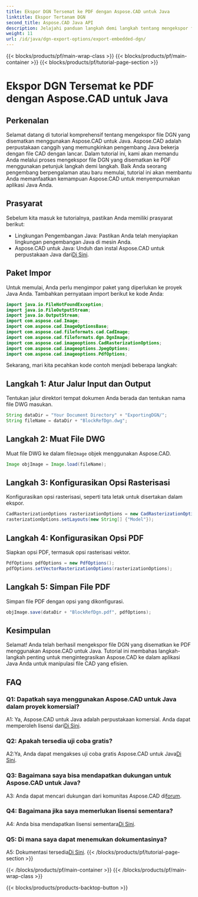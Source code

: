 ```yaml
---
title: Ekspor DGN Tersemat ke PDF dengan Aspose.CAD untuk Java
linktitle: Ekspor Tertanam DGN
second_title: Aspose.CAD Java API
description: Jelajahi panduan langkah demi langkah tentang mengekspor file DGN yang disematkan ke PDF menggunakan Aspose.CAD untuk Java. Sempurnakan aplikasi Java Anda dengan manipulasi file CAD yang lancar.
weight: 11
url: /id/java/dgn-export-options/export-embedded-dgn/
---
```


{{< blocks/products/pf/main-wrap-class >}}
{{< blocks/products/pf/main-container >}}
{{< blocks/products/pf/tutorial-page-section >}}

# Ekspor DGN Tersemat ke PDF dengan Aspose.CAD untuk Java

## Perkenalan

Selamat datang di tutorial komprehensif tentang mengekspor file DGN yang disematkan menggunakan Aspose.CAD untuk Java. Aspose.CAD adalah perpustakaan canggih yang memungkinkan pengembang Java bekerja dengan file CAD dengan lancar. Dalam tutorial ini, kami akan memandu Anda melalui proses mengekspor file DGN yang disematkan ke PDF menggunakan petunjuk langkah demi langkah. Baik Anda seorang pengembang berpengalaman atau baru memulai, tutorial ini akan membantu Anda memanfaatkan kemampuan Aspose.CAD untuk menyempurnakan aplikasi Java Anda.

## Prasyarat

Sebelum kita masuk ke tutorialnya, pastikan Anda memiliki prasyarat berikut:
- Lingkungan Pengembangan Java: Pastikan Anda telah menyiapkan lingkungan pengembangan Java di mesin Anda.
-  Aspose.CAD untuk Java: Unduh dan instal Aspose.CAD untuk perpustakaan Java dari[Di Sini](https://releases.aspose.com/cad/java/).

## Paket Impor

Untuk memulai, Anda perlu mengimpor paket yang diperlukan ke proyek Java Anda. Tambahkan pernyataan import berikut ke kode Anda:

```java
import java.io.FileNotFoundException;
import java.io.FileOutputStream;
import java.io.OutputStream;
import com.aspose.cad.Image;
import com.aspose.cad.ImageOptionsBase;
import com.aspose.cad.fileformats.cad.CadImage;
import com.aspose.cad.fileformats.dgn.DgnImage;
import com.aspose.cad.imageoptions.CadRasterizationOptions;
import com.aspose.cad.imageoptions.JpegOptions;
import com.aspose.cad.imageoptions.PdfOptions;
```

Sekarang, mari kita pecahkan kode contoh menjadi beberapa langkah:

## Langkah 1: Atur Jalur Input dan Output

Tentukan jalur direktori tempat dokumen Anda berada dan tentukan nama file DWG masukan.

```java
String dataDir = "Your Document Directory" + "ExportingDGN/";
String fileName = dataDir + "BlockRefDgn.dwg";
```

## Langkah 2: Muat File DWG

 Muat file DWG ke dalam file`Image` objek menggunakan Aspose.CAD.

```java
Image objImage = Image.load(fileName);
```

## Langkah 3: Konfigurasikan Opsi Rasterisasi

Konfigurasikan opsi rasterisasi, seperti tata letak untuk disertakan dalam ekspor.

```java
CadRasterizationOptions rasterizationOptions = new CadRasterizationOptions();
rasterizationOptions.setLayouts(new String[] {"Model"});
```

## Langkah 4: Konfigurasikan Opsi PDF

Siapkan opsi PDF, termasuk opsi rasterisasi vektor.

```java
PdfOptions pdfOptions = new PdfOptions();
pdfOptions.setVectorRasterizationOptions(rasterizationOptions);
```

## Langkah 5: Simpan File PDF

Simpan file PDF dengan opsi yang dikonfigurasi.
```java
objImage.save(dataDir + "BlockRefDgn.pdf", pdfOptions);
```

## Kesimpulan

Selamat! Anda telah berhasil mengekspor file DGN yang disematkan ke PDF menggunakan Aspose.CAD untuk Java. Tutorial ini membahas langkah-langkah penting untuk mengintegrasikan Aspose.CAD ke dalam aplikasi Java Anda untuk manipulasi file CAD yang efisien.

## FAQ

### Q1: Dapatkah saya menggunakan Aspose.CAD untuk Java dalam proyek komersial?

 A1: Ya, Aspose.CAD untuk Java adalah perpustakaan komersial. Anda dapat memperoleh lisensi dari[Di Sini](https://purchase.aspose.com/buy).

### Q2: Apakah tersedia uji coba gratis?

 A2:Ya, Anda dapat mengakses uji coba gratis Aspose.CAD untuk Java[Di Sini](https://releases.aspose.com/).

### Q3: Bagaimana saya bisa mendapatkan dukungan untuk Aspose.CAD untuk Java?

A3: Anda dapat mencari dukungan dari komunitas Aspose.CAD di[forum](https://forum.aspose.com/c/cad/19).

### Q4: Bagaimana jika saya memerlukan lisensi sementara?

 A4: Anda bisa mendapatkan lisensi sementara[Di Sini](https://purchase.aspose.com/temporary-license/).

### Q5: Di mana saya dapat menemukan dokumentasinya?

 A5: Dokumentasi tersedia[Di Sini](https://reference.aspose.com/cad/java/).
{{< /blocks/products/pf/tutorial-page-section >}}

{{< /blocks/products/pf/main-container >}}
{{< /blocks/products/pf/main-wrap-class >}}

{{< blocks/products/products-backtop-button >}}
